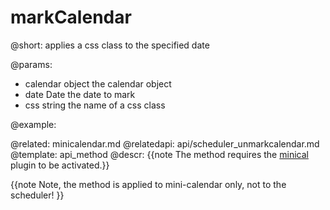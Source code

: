 markCalendar
=============
@short: 
	applies a css class to the specified date

@params: 
- calendar	object	the calendar object
- date		Date	the date to mark
- css		string	the name of a css class

@example: 
<style>
my_style{
	color:red !important;//use the 'important' keyword to make sure that 
}                        // the css property will be applied to the specified date
</style>
<script>
	// you can get the calendar object in one of two ways:

	// either via creating a mini calendar
	var calendar = scheduler.renderCalendar({...});

	// or via using the selector of the container with the mini calendar
	var calendar = document.querySelector(".dhx_mini_calendar");
    
	...
    scheduler.markCalendar(calendar, new Date(2010,3,1), "my_style");
</script>

@related:
	minicalendar.md
@relatedapi:
	api/scheduler_unmarkcalendar.md
@template:	api_method
@descr: 
{{note The method requires the [minical](extensions_list.md#minicalendardatepicker) plugin to be activated.}}

{{note
Note, the method is applied to mini-calendar only, not to the scheduler!
}}




